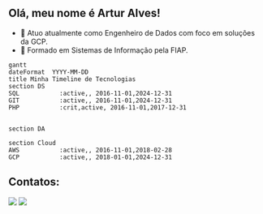## Olá, meu nome é Artur Alves!

- 🔭 Atuo atualmente como Engenheiro de Dados com foco em soluções da GCP.
- 🌱 Formado em Sistemas de Informação pela FIAP.

```mermaid
gantt
dateFormat  YYYY-MM-DD
title Minha Timeline de Tecnologias
section DS
SQL           :active,, 2016-11-01,2024-12-31
GIT           :active,, 2016-11-01,2024-12-31
PHP           :crit,active, 2016-11-01,2017-12-31


section DA

section Cloud
AWS           :active,, 2016-11-01,2018-02-28
GCP           :active,, 2018-01-01,2024-12-31
```

## Contatos:




<div>
<a href="https://medium.com/@artur.aacs/" target="_blank"><img loading="lazy" src="https://img.shields.io/badge/-Medium-black?style=for-the-badge&logo=medium&logoColor=white" target="_blank"></a>
<a href="https://linkedin.com/in/artur-alves-c/" target="_blank"><img loading="lazy" src="https://img.shields.io/badge/-LinkedIn-%230077B5?style=for-the-badge&logo=linkedin&logoColor=white" target="_blank"></a>   
</div>
